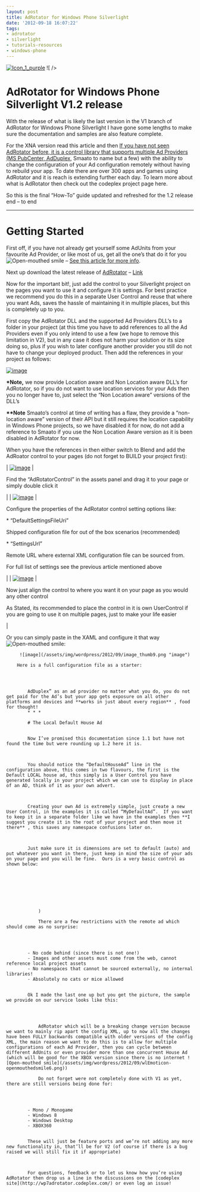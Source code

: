 ```yaml
---
layout: post
title: AdRotator for Windows Phone Silverlight
date: '2012-09-18 16:07:22'
tags:
- adrotator
- silverlight
- tutorials-resources
- windows-phone
---
```


[![Icon_1_purple](/assets/img/wordpress/2012/09/Icon_1_purple_thumb.png "Icon\_1\_purple")](/assets/img/wordpress/2012/09/Icon_1_purple.png)          ![ /></p>
<h1>AdRotator for Windows Phone Silverlight V1.2 release</h1>
<p>With the release of what is likely the last version in the V1 branch of AdRotator for Windows Phone Silverlight I have gone some lengths to make sure the documentation and samples are also feature complete.</p>
<p>For the XNA version read this article and then <a href=](http://upload.wikimedia.org/wikipedia/en/thumb/9/99/Microsoft_Silverlight_logo.png/150px-Microsoft_Silverlight_logo.png)continue on to here

If you have not seen AdRotator before, it is a control library that supports multiple Ad Providers (MS PubCenter, [AdDuplex](https://www.adduplex.com/), Smaato to name but a few) with the ability to change the configuration of your Ad configuration remotely without having to rebuild your app.  To date there are over 300 apps and games using AdRotator and it is reach is extending further each day.  To learn more about what is AdRotator then check out the codeplex project page here.

So this is the final “How-To” guide updated and refreshed for the 1.2 release end – to end

* * *

# Getting Started

First off, if you have not already get yourself some AdUnits from your favourite Ad Provider, or like most of us, get all the one’s that do it for you ![Open-mouthed smile](/assets/img/wordpress/2012/09/wlEmoticon-openmouthedsmile6.png) – [See this article for more info](http://darkgenesis.zenithmoon.com/would-you-like-ads-with-thatintro-to-adrotator-for-wp7/).

Next up download the latest release of [AdRotator](http://wp7adrotator.codeplex.com/) – [Link](http://bit.ly/S5uI7p)

Now for the important bit!, just add the control to your Silverlight project on the pages you want to use it and configure it is settings.  For best practice we recommend you do this in a separate User Control and reuse that where you want Ads, saves the hassle of maintaining it in multiple places, but this is completely up to you.

First copy the AdRotator DLL and the supported Ad Providers DLL’s to a folder in your project (at this time you have to add references to all the Ad Providers even if you only intend to use a few (we hope to remove this limitation in V2), but in any case it does not harm your solution or its size doing so, plus if you wish to later configure another provider you still do not have to change your deployed product.  Then add the references in your project as follows:

[![image](/assets/img/wordpress/2012/09/image_thumb5.png "image")](/assets/img/wordpress/2012/09/image5.png)

**\*Note,** we now provide Location aware and Non Location aware DLL’s for AdRotator, so if you do not want to use location services for your Ads then you no longer have to, just select the “Non Location aware” versions of the DLL’s

**\*\*Note** Smaato’s control at time of writing has a flaw, they provide a “non-location aware” version of their API but it still requires the location capability in Windows Phone projects, so we have disabled it for now, do not add a reference to Smaato if you use the Non Location Aware version as it is been disabled in AdRotator for now.

When you have the references in then either switch to Blend and add the AdRoator control to your pages (do not forget to BUILD your project first):

| [![image](/assets/img/wordpress/2012/09/image_thumb6.png "image")](/assets/img/wordpress/2012/09/image6.png) | 

Find the “AdRotatorControl” in the assets panel and drag it to your page or simply double click it

 |
| [![image](/assets/img/wordpress/2012/09/image_thumb7.png "image")](/assets/img/wordpress/2012/09/image7.png) | 

Configure the properties of the AdRotator control setting options like:

\*  “DefaultSettingsFileUri”

Shipped configuration file for out of the box scenarios (recommended)

\*  “SettingsUrl”

Remote URL where external XML configuration file can be sourced from.

For full list of settings see the previous article mentioned above

 |
| [![image](/assets/img/wordpress/2012/09/image_thumb8.png "image")](/assets/img/wordpress/2012/09/image8.png) | 

Now just align the control to where you want it on your page as you would any other control

As Stated, its recommended to place the control in it is own UserControl if you are going to use it on multiple pages, just to make your life easier

 |

Or you can simply paste in the XAML and configure it that way ![Open-mouthed smile](/assets/img/wordpress/2012/09/wlEmoticon-openmouthedsmile6.png):

    
    
         ![image](/assets/img/wordpress/2012/09/image_thumb9.png "image")
        
        Here is a full configuration file as a starter:
        
        
        
        
            AdDuplex” as an ad provider no matter what you do, you do not get paid for the Ad’s but your app gets exposure on all other platforms and devices and **works in just about every region** , food for thought!
            * * *
            
            # The Local Default House Ad
            
            
            Now I’ve promised this documentation since 1.1 but have not found the time but were rounding up 1.2 here it is.
            
            
            
            You should notice the “DefaultHouseAd” line in the configuration above, this comes in two flavours, the first is the Default LOCAL house ad, this simply is a User Control you have generated locally in your project which we can use to display in place of an AD, think of it as your own advert.
            
            
            
            Creating your own Ad is extremely simple, just create a new User Control, in the examples it is called “MyDefaultAd”.  If you want to keep it in a separate folder like we have in the examples then **I suggest you create it in the root of your project and then move it there** , this saves any namespace confusions later on.
            
            
            
            Just make sure it is dimensions are set to default (auto) and put whatever you want in there, just keep in mind the size of your ads on your page and you will be fine.  Ours is a very basic control as shown below:
            
            
            
            
                
                
                    
                
                )
                
                There are a few restrictions with the remote ad which should come as no surprise:
                
            
            
            
            - No code behind (since there is not one!)
            - Images and other assets must come from the web, cannot reference local project assets
            - No namespaces that cannot be sourced externally, no internal libraries!
            - Absolutely no cats or mice allowed
            
            
            Ok I made the last one up but you get the picture, the sample we provide on our service looks like this:
            
            
            
            
                AdRotator which will be a breaking change version because we want to mainly rip apart the config XML, up to now all the changes have been FULLY backwards compatible with older versions of the config XML, the main reason we want to do this is to allow for multiple configurations of each Ad Provider, then you can cycle between different AdUnits or even provider more than one concurrent House Ad (which will be good for the XBOX version since there is no internet ![Open-mouthed smile](/assets/img/wordpress/2012/09/wlEmoticon-openmouthedsmile6.png))
                
                Do not forget were not completely done with V1 as yet, there are still versions being done for:
                
            
            
            
            - Mono / Monogame
            - Windows 8
            - Windows Desktop
            - XBOX360
            
            
            These will just be feature ports and we’re not adding any more new functionality in, that’ll be for V2 (of course if there is a bug raised we will still fix it if appropriate)
            
            
            
            For questions, feedback or to let us know how you’re using AdRotator then drop us a line in the discussions on the [codeplex site](http://wp7adrotator.codeplex.com/) or even log an issue!
            
            
            
        
        
        
    
    

